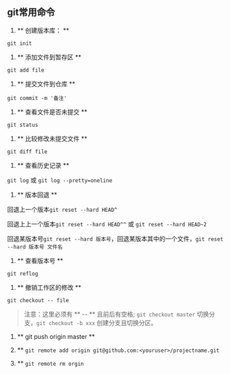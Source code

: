 ## git常用命令 ##

1. ** 创建版本库： **

  `git init`

1. ** 添加文件到暂存区 **  

  `git add file`

1. ** 提交文件到仓库 **

  `git commit -m '备注'`

1. ** 查看文件是否未提交 **

  `git status`

1. ** 比较修改未提交文件 **

  `git diff file`

1. ** 查看历史记录 **

  `git log` 或 `git log --pretty=oneline`

1. ** 版本回退 **

  回退上一个版本`git reset --hard HEAD^`

  回退上上一个版本`git reset --hard HEAD^^` 或 `git reset --hard HEAD~2`

  回退某版本号`git reset --hard 版本号`，回退某版本其中的一个文件，`git reset --hard 版本号 文件名`

1. ** 查看版本号 **

  `git reflog`

1. **  撤销工作区的修改 **

  `git checkout -- file`  
> 注意：这里必须有 ** -- ** 且前后有空格; `git checkout master` 切换分支，`git checkout -b xxx` 创建分支且切换分区。

1. **  git push origin master **

1. ** `git remote add origin git@github.com:<youruser>/projectname.git`

1. ** `git remote rm orgin`
